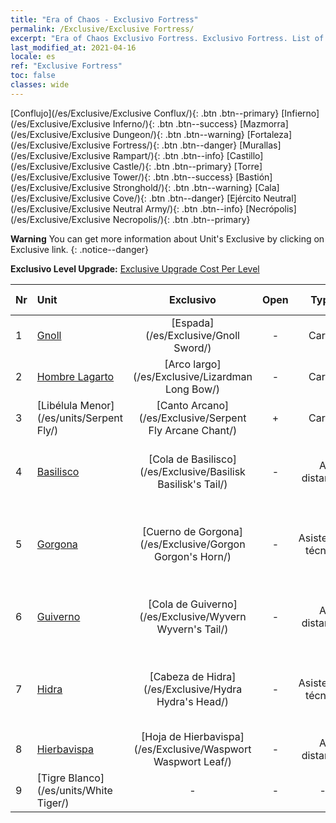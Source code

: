 ```yaml
---
title: "Era of Chaos - Exclusivo Fortress"
permalink: /Exclusive/Exclusive Fortress/
excerpt: "Era of Chaos Exclusivo Fortress. Exclusivo Fortress. List of Exclusivo Fortress in Era of Chaos"
last_modified_at: 2021-04-16
locale: es
ref: "Exclusive Fortress"
toc: false
classes: wide
---
```

 [Conflujo](/es/Exclusive/Exclusive Conflux/){: .btn .btn--primary} [Infierno](/es/Exclusive/Exclusive Inferno/){: .btn .btn--success} [Mazmorra](/es/Exclusive/Exclusive Dungeon/){: .btn .btn--warning} [Fortaleza](/es/Exclusive/Exclusive Fortress/){: .btn .btn--danger} [Murallas](/es/Exclusive/Exclusive Rampart/){: .btn .btn--info} [Castillo](/es/Exclusive/Exclusive Castle/){: .btn .btn--primary} [Torre](/es/Exclusive/Exclusive Tower/){: .btn .btn--success} [Bastión](/es/Exclusive/Exclusive Stronghold/){: .btn .btn--warning} [Cala](/es/Exclusive/Exclusive Cove/){: .btn .btn--danger} [Ejército Neutral](/es/Exclusive/Exclusive Neutral Army/){: .btn .btn--info} [Necrópolis](/es/Exclusive/Exclusive Necropolis/){: .btn .btn--primary} 

**Warning** You can get more information about Unit's Exclusive by clicking on Exclusive link. 
{: .notice--danger}

 **Exclusivo Level Upgrade:** [Exclusive Upgrade Cost Per Level](/Exclusive/ExclusiveUpgradeCostPerLevel/)

  | Nr |         Unit        | Exclusivo | Open  |    Type   |  Item to Rank UP      |  Aspecto   |
  |:---|:--------------------|:-------------:|:-----:|:---------:|:---------------------:|:-------:|
  | 1  | [Gnoll](/es/units/Gnoll/) | [Espada](/es/Exclusive/Gnoll Sword/) | - | Carga | [Ficha de espada](/es/Items/con_912/) | - |
  | 2  | [Hombre Lagarto](/es/units/Lizardman/) | [Arco largo](/es/Exclusive/Lizardman Long Bow/) | - | Carga | [Ficha de Arco Largo](/es/Items/con_914/) | - |
  | 3  | [Libélula Menor](/es/units/Serpent Fly/) | [Canto Arcano](/es/Exclusive/Serpent Fly Arcane Chant/) | + | Carga | [Ficha de Canto Arcano](/es/Items/con_915/) | - |
  | 4  | [Basilisco](/es/units/Basilisk/) | [Cola de Basilisco](/es/Exclusive/Basilisk Basilisk's Tail/) | - | A distancia | [Ficha de Cola de Basilisco](/es/Items/con_994/) | [Aspecto Especial de Energía de fuego](/es/Items/con_662/) |
  | 5  | [Gorgona](/es/units/Gorgon/) | [Cuerno de Gorgona](/es/Exclusive/Gorgon Gorgon's Horn/) | - | Asistencia técnica | [Ficha de Cuerno de Gorgona](/es/Items/con_995/) | [Aspecto Especial de Cuerno de Gorgona](/es/Items/con_663/) |
  | 6  | [Guiverno](/es/units/Wyvern/) | [Cola de Guiverno](/es/Exclusive/Wyvern Wyvern's Tail/) | - | A distancia | [Ficha de Cola de Guiverno](/es/Items/con_996/) | [Aspecto Especial de Cola de Guiverno](/es/Items/con_664/) |
  | 7  | [Hidra](/es/units/Hydra/) | [Cabeza de Hidra](/es/Exclusive/Hydra Hydra's Head/) | - | Asistencia técnica | [Ficha de Cabeza de Hidra](/es/Items/con_997/) | [Aspecto Especial de Núcleo de energía](/es/Items/con_665/) |
  | 8  | [Hierbavispa](/es/units/Waspwort/) | [Hoja de Hierbavispa](/es/Exclusive/Waspwort Waspwort Leaf/) | - | A distancia | - | - |
  | 9  | [Tigre Blanco](/es/units/White Tiger/) | - | - | - | none | none |
